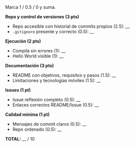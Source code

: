 
Marca 1 / 0.5 / 0 y suma.

**Repo y control de versiones (3 pts)**
- Repo accesible con historial de commits propios (2.5): __
- `.gitignore` presente y correcto (0.5): __

**Ejecución (2 pts)**
- Compila sin errores (1): __
- Hello World visible (1): __

**Documentación (3 pts)**
- README con objetivos, requisitos y pasos (1.5): __
- Limitaciones y tecnologías móviles (1.5): __

**Issues (1 pt)**
- Issue reflexión completo (0.5): __
- Enlaces correctos README/Issue (0.5): __

**Calidad mínima (1 pt)**
- Mensajes de commit claros (0.5): __
- Repo ordenado (0.5): __

**TOTAL:** __ / 10

